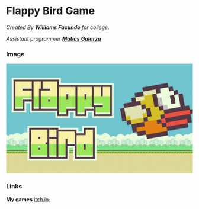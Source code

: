 # Flappy Bird Game

_Created By **Williams Facundo** for college._

_Assistant programmer [**Matias Galarza**](https://www.linkedin.com/in/lobinux/)_

### Image

![This is a alt text.](image/wallpaper.jpg "This is a wallpaper.")

### Links

**My games** [itch.io](https://williamsdev.itch.io/).
